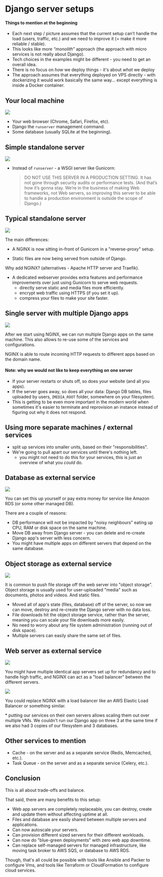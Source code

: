 # Django server setups

#### Things to mention at the beginning

* Each next step / picture assumes that the current setup can’t handle the load (users, traffic, etc.) and we need to improve it (= make it more reliable / stable).
* This looks like more *“monolith”* approach (the approach with micro services is not really about Django).
* Tech choices in the examples might be different - you need to get an overall idea.
* There is no focus on *how* we deploy things - it's about *what* we deploy
* The approach assumes that everything deployed on VPS directly - with dockerizing it would work basically the same way... except everything is inside a Docker container.

## Your local machine

![](images/1.png)

* Your web browser (Chrome, Safari, Firefox, etc).
* Django the `runserver` management command.
* Some database (usually SQLite at the beginning).

## **Simple standalone server**

![](images/2.png)

* Instead of `runserver` - a WSGI server like Gunicorn:

  > DO NOT USE THIS SERVER IN A PRODUCTION SETTING. It has not gone through security audits or performance tests. (And that’s how it’s gonna stay. We’re in the business of making Web frameworks, not Web servers, so improving this server to be able to handle a production environment is outside the scope of Django.)

## Typical standalone server

![](images/3.png)

The main differences:

* A NGINX is now sitting in-front of Gunicorn in a "reverse-proxy" setup.

* Static files are now being served from outside of Django.

Why add NGINX? (alternatives - Apache HTTP server and Traefik).

* A dedicated webserver provides extra features and performance improvements over just using Gunicorn to serve web requests.
    * directly serve static and media files more efficiently.
    * encrypt web traffic using HTTPS (if you set it up).
    * compress your files to make your site faster.

## Single server with multiple Django apps

![](images/4.png)

After we start using NGINX, we can run multiple Django apps on the same machine.
This also allows to re-use some of the services and configurations.

NGINX is able to route incoming HTTP requests to different apps based on the domain name.

#### Note: why we would not like to keep everything on one server

* If your server restarts or shuts off, so does your website (and all you apps).
* If the server goes away, so does all your data: Django DB tables, files uploaded by users, (`MEDIA_ROOT` folder, somewhere on your filesystem).
* This is getting to be even more important in the modern world when sometimes it's easier to terminate and reprovision an instance instead of figuring out why it does not respond.

## Using more separate machines / external services

* split up services into smaller units, based on their "responsibilities".
* We're going to pull apart our services until there's nothing left.
    * you might not need to do this for your services, this is just an overview of what you *could* do.

## Database as external service

![](images/5.png)

You can set this up yourself or pay extra money for service like Amazon RDS (or some other managed DB).

There are a couple of reasons:

* DB performance will not be impacted by "noisy neighbours" eating up CPU, RAM or disk space on the same machine.
* Move DB away from Django server - you can delete and re-create Django app's server with less concern.
* You might have multiple apps on different servers that depend on the same database.

## Object storage as external service

![](images/6.png)

It is common to push file storage off the web server into "object storage".
Object storage is usually used for user-uploaded "media" such as documents, photos and videos. And static files.

* Moved all of app's state (files, database) off of the server, so now we can move, destroy and re-create the Django server with no data loss.
* File downloads hit the object storage service, rather than the server, meaning you can scale your file downloads more easily.
* No need to worry about any file system administration (running out of disk space).
* Multiple servers can easily share the same set of files.

## Web server as external service

![](images/7.png)

You might have multiple identical app servers set up for redundancy and to handle high traffic, and NGINX can act as a "load balancer" between the different servers.

![](images/8.png)

You could replace NGINX with a load balancer like an AWS Elastic Load Balancer or something similar.

\* putting our services on their own servers allows scaling them out over multiple VMs. We couldn't run our Django app on three 3 at the same time if we also had 3 copies of our filesystem and 3 databases.

## Other services to mention

* Cache - on the server and as a separate service (Redis, Memcached, etc.).
* Task Queue - on the server and as a separate service (Celery, etc.).

## Conclusion

This is all about trade-offs and balance.

That said, there are many benefits to this setup:

* Web app servers are completely replaceable, you can destroy, create and update them without affecting uptime at all.
* Files and database are easily shared between multiple servers and applications.
* Can now autoscale your servers.
* Can provision different sized servers for their different workloads.
* Can now do "blue-green deployments" with zero web app downtime.
* Can replace self-managed servers for managed infrastructure, like moving task broker to AWS SQS, or database to AWS RDS.

Though, that's all could be possible with tools like Ansible and Packer to configure Vms, and tools like Terraform or CloudFormation to configure cloud services.
